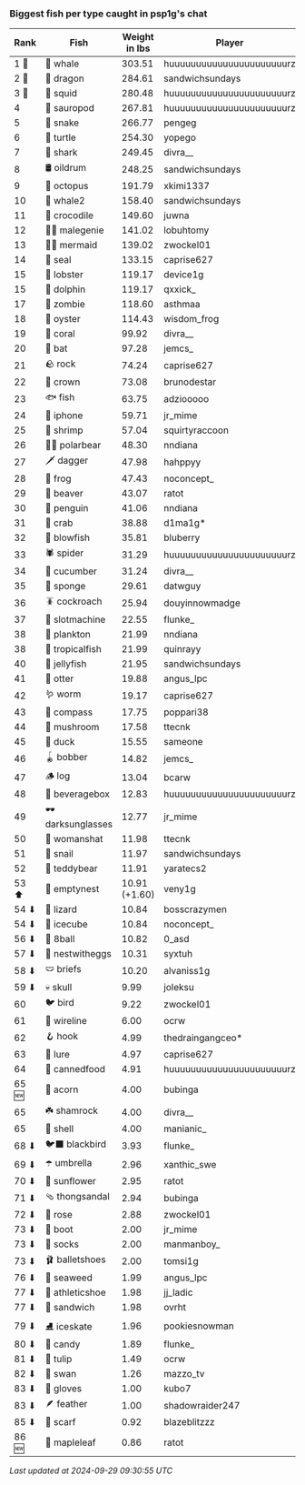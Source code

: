 ### Biggest fish per type caught in psp1g's chat
| Rank | Fish | Weight in lbs | Player |
|------|--------|-----------|---------|
| 1 🥇  | 🐳 whale | 303.51 | huuuuuuuuuuuuuuuuuuuuuurz |
| 2 🥈  | 🐉 dragon | 284.61 | sandwichsundays |
| 3 🥉  | 🦑 squid | 280.48 | huuuuuuuuuuuuuuuuuuuuuurz |
| 4  | 🦕 sauropod | 267.81 | huuuuuuuuuuuuuuuuuuuuuurz |
| 5  | 🐍 snake | 266.77 | pengeg |
| 6  | 🐢 turtle | 254.30 | yopego |
| 7  | 🦈 shark | 249.45 | divra__ |
| 8  | 🛢️ oildrum | 248.25 | sandwichsundays |
| 9  | 🐙 octopus | 191.79 | xkimi1337 |
| 10  | 🐋 whale2 | 158.40 | sandwichsundays |
| 11  | 🐊 crocodile | 149.60 | juwna |
| 12  | 🧞‍♂ malegenie | 141.02 | lobuhtomy |
| 13  | 🧜‍♀️ mermaid | 139.02 | zwockel01 |
| 14  | 🦭 seal | 133.15 | caprise627 |
| 15  | 🦞 lobster | 119.17 | device1g |
| 15  | 🐬 dolphin | 119.17 | qxxick_ |
| 17  | 🧟 zombie | 118.60 | asthmaa |
| 18  | 🦪 oyster | 114.43 | wisdom_frog |
| 19  | 🪸 coral | 99.92 | divra__ |
| 20  | 🦇 bat | 97.28 | jemcs_ |
| 21  | 🪨 rock | 74.24 | caprise627 |
| 22  | 👑 crown | 73.08 | brunodestar |
| 23  | 🐟 fish | 63.75 | adziooooo |
| 24  | 📱 iphone | 59.71 | jr_mime |
| 25  | 🦐 shrimp | 57.04 | squirtyraccoon |
| 26  | 🐻‍❄ polarbear | 48.30 | nndiana |
| 27  | 🗡️ dagger | 47.98 | hahppyy |
| 28  | 🐸 frog | 47.43 | noconcept_ |
| 29  | 🦫 beaver | 43.07 | ratot |
| 30  | 🐧 penguin | 41.06 | nndiana |
| 31  | 🦀 crab | 38.88 | d1ma1g* |
| 32  | 🐡 blowfish | 35.81 | bluberry |
| 33  | 🕷️ spider | 31.29 | huuuuuuuuuuuuuuuuuuuuuurz |
| 34  | 🥒 cucumber | 31.24 | divra__ |
| 35  | 🧽 sponge | 29.61 | datwguy |
| 36  | 🪳 cockroach | 25.94 | douyinnowmadge |
| 37  | 🎰 slotmachine | 22.55 | flunke_ |
| 38  | 🦠 plankton | 21.99 | nndiana |
| 38  | 🐠 tropicalfish | 21.99 | quinrayy |
| 40  | 🪼 jellyfish | 21.95 | sandwichsundays |
| 41  | 🦦 otter | 19.88 | angus_lpc |
| 42  | 🪱 worm | 19.17 | caprise627 |
| 43  | 🧭 compass | 17.75 | poppari38 |
| 44  | 🍄 mushroom | 17.58 | ttecnk |
| 45  | 🦆 duck | 15.55 | sameone |
| 46  | 🪀 bobber | 14.82 | jemcs_ |
| 47  | 🪵 log | 13.04 | bcarw |
| 48  | 🧃 beveragebox | 12.83 | huuuuuuuuuuuuuuuuuuuuuurz |
| 49  | 🕶️ darksunglasses | 12.77 | jr_mime |
| 50  | 👒 womanshat | 11.98 | ttecnk |
| 51  | 🐌 snail | 11.97 | sandwichsundays |
| 52  | 🧸 teddybear | 11.91 | yaratecs2 |
| 53 ⬆ | 🪹 emptynest | 10.91 (+1.60) | veny1g |
| 54 ⬇ | 🦎 lizard | 10.84 | bosscrazymen |
| 54 ⬇ | 🧊 icecube | 10.84 | noconcept_ |
| 56 ⬇ | 🎱 8ball | 10.82 | 0_asd |
| 57 ⬇ | 🪺 nestwitheggs | 10.31 | syxtuh |
| 58 ⬇ | 🩲 briefs | 10.20 | alvaniss1g |
| 59 ⬇ | 💀 skull | 9.99 | joleksu |
| 60  | 🐦 bird | 9.22 | zwockel01 |
| 61  | 🧵 wireline | 6.00 | ocrw |
| 62  | 🪝 hook | 4.99 | thedraingangceo* |
| 63  | 🎏 lure | 4.97 | caprise627 |
| 64  | 🥫 cannedfood | 4.91 | huuuuuuuuuuuuuuuuuuuuuurz |
| 65 🆕 | 🌰 acorn | 4.00 | bubinga |
| 65  | ☘️ shamrock | 4.00 | divra__ |
| 65  | 🐚 shell | 4.00 | manianic_ |
| 68 ⬇ | 🐦‍⬛ blackbird | 3.93 | flunke_ |
| 69 ⬇ | ☂️ umbrella | 2.96 | xanthic_swe |
| 70 ⬇ | 🌻 sunflower | 2.95 | ratot |
| 71 ⬇ | 🩴 thongsandal | 2.94 | bubinga |
| 72 ⬇ | 🌹 rose | 2.88 | zwockel01 |
| 73 ⬇ | 👢 boot | 2.00 | jr_mime |
| 73 ⬇ | 🧦 socks | 2.00 | manmanboy_ |
| 73 ⬇ | 🩰 balletshoes | 2.00 | tomsi1g |
| 76 ⬇ | 🌿 seaweed | 1.99 | angus_lpc |
| 77 ⬇ | 👟 athleticshoe | 1.98 | jj_ladic |
| 77 ⬇ | 🥪 sandwich | 1.98 | ovrht |
| 79 ⬇ | ⛸️ iceskate | 1.96 | pookiesnowman |
| 80 ⬇ | 🍬 candy | 1.89 | flunke_ |
| 81 ⬇ | 🌷 tulip | 1.49 | ocrw |
| 82 ⬇ | 🦢 swan | 1.26 | mazzo_tv |
| 83 ⬇ | 🧤 gloves | 1.00 | kubo7 |
| 83 ⬇ | 🪶 feather | 1.00 | shadowraider247 |
| 85 ⬇ | 🧣 scarf | 0.92 | blazeblitzzz |
| 86 🆕 | 🍁 mapleleaf | 0.86 | ratot |

_Last updated at 2024-09-29 09:30:55 UTC_